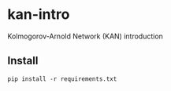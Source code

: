 # kan-intro
Kolmogorov-Arnold Network (KAN) introduction

## Install

```
pip install -r requirements.txt
```
